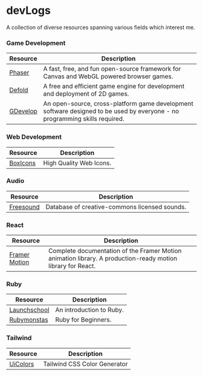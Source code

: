 # devLogs
A collection of diverse resources spanning various fields which interest me.

### Game Development
|Resource|Description|
|---|---|
|[Phaser](https://phaser.io/)|A fast, free, and fun open-source framework for Canvas and WebGL powered browser games.|
|[Defold](https://defold.com/)|A free and efficient game engine for development and deployment of 2D games.|
|[GDevelop](https://gdevelop.io/)|An open-source, cross-platform game development software designed to be used by everyone - no programming skills required.|

### Web Development    
|Resource|Description|
|---|---|
|[BoxIcons](https://boxicons.com/)|High Quality Web Icons.|

### Audio
|Resource|Description|
|---|---|
|[Freesound](https://freesound.org/)|Database of creative-commons licensed sounds.|



### React
|Resource|Description|
|---|---|
|[Framer Motion](https://www.framer.com/motion/)|Complete documentation of the Framer Motion animation library. A production-ready motion library for React.|

### Ruby
|Resource|Description|
|---|---|
|[Launchschool](https://launchschool.com/books/ruby/read/introduction)|An introduction to Ruby.|
|[Rubymonstas](https://ruby-for-beginners.rubymonstas.org/index.html)|Ruby for Beginners.|

### Tailwind
|Resource|Description|
|---|---|
|[UiColors](https://uicolors.app/create)|Tailwind CSS Color Generator|
